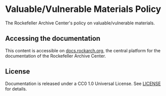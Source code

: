 # Valuable/Vulnerable Materials Policy
The Rockefeller Archive Center's policy on valuable/vulnerable materials.

## Accessing the documentation
This content is accessible on [docs.rockarch.org](https://docs.rockarch.org), the central platform for the documentation of the Rockefeller Archive Center.

## License
Documentation is released under a CC0 1.0 Universal License. See [LICENSE](LICENSE.md) for details.
